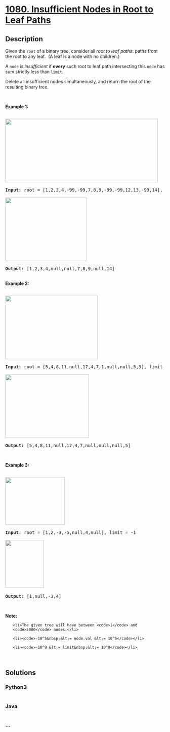 # [1080. Insufficient Nodes in Root to Leaf Paths](https://leetcode.com/problems/insufficient-nodes-in-root-to-leaf-paths)

## Description
<p>Given the <code>root</code>&nbsp;of a binary tree, consider all <em>root to leaf paths</em>: paths from the root&nbsp;to any leaf.&nbsp; (A leaf is a node with no children.)</p>



<p>A <code>node</code> is <em>insufficient</em> if&nbsp;<strong>every</strong> such root to leaf path intersecting this <code>node</code> has sum strictly less than&nbsp;<code>limit</code>.</p>



<p>Delete all insufficient nodes simultaneously, and return the root of the resulting&nbsp;binary tree.</p>



<p>&nbsp;</p>



<p><strong>Example 1:</strong></p>



<pre>

<strong><img alt="" src="https://assets.leetcode.com/uploads/2019/06/05/insufficient-11.png" style="width: 482px; height: 200px;" />

Input: </strong>root = <span id="example-input-1-1">[1,2,3,4,-99,-99,7,8,9,-99,-99,12,13,-99,14]</span>, limit = <span id="example-input-1-2">1</span>

<strong><img alt="" src="https://assets.leetcode.com/uploads/2019/06/05/insufficient-2.png" style="width: 258px; height: 200px;" />

Output: </strong><span id="example-output-1">[1,2,3,4,null,null,7,8,9,null,14]</span>

</pre>



<div>

<p><strong>Example 2:</strong></p>



<pre>

<strong><img alt="" src="https://assets.leetcode.com/uploads/2019/06/05/insufficient-3.png" style="width: 292px; height: 200px;" />

Input: </strong>root = <span id="example-input-2-1">[5,4,8,11,null,17,4,7,1,null,null,5,3]</span>, limit = <span id="example-input-2-2">22</span>

<strong><img alt="" src="https://assets.leetcode.com/uploads/2019/06/05/insufficient-4.png" style="width: 264px; height: 200px;" />

Output: </strong><span id="example-output-2">[5,4,8,11,null,17,4,7,null,null,null,5]</span></pre>



<p>&nbsp;</p>



<p><strong>Example 3:</strong></p>



<pre>

<strong><img alt="" src="https://assets.leetcode.com/uploads/2019/06/11/screen-shot-2019-06-11-at-83301-pm.png" style="width: 188px; height: 150px;" />

Input: </strong>root = <span>[1,2,-3,-5,null,4,null]</span>, limit = -1

<img alt="" src="https://assets.leetcode.com/uploads/2019/06/11/screen-shot-2019-06-11-at-83517-pm.png" style="width: 122px; height: 150px;" /><strong>

Output: </strong><span>[1,null,-3,4]</span></pre>

</div>



<p>&nbsp;</p>



<p><strong>Note:</strong></p>



<ol>

	<li>The given tree will have between <code>1</code> and <code>5000</code> nodes.</li>

	<li><code>-10^5&nbsp;&lt;= node.val &lt;= 10^5</code></li>

	<li><code>-10^9 &lt;= limit&nbsp;&lt;= 10^9</code></li>

</ol>



<div>

<div>&nbsp;</div>

</div>




## Solutions


<!-- tabs:start -->

### **Python3**

```python

```

### **Java**

```java

```

### **...**
```

```

<!-- tabs:end -->